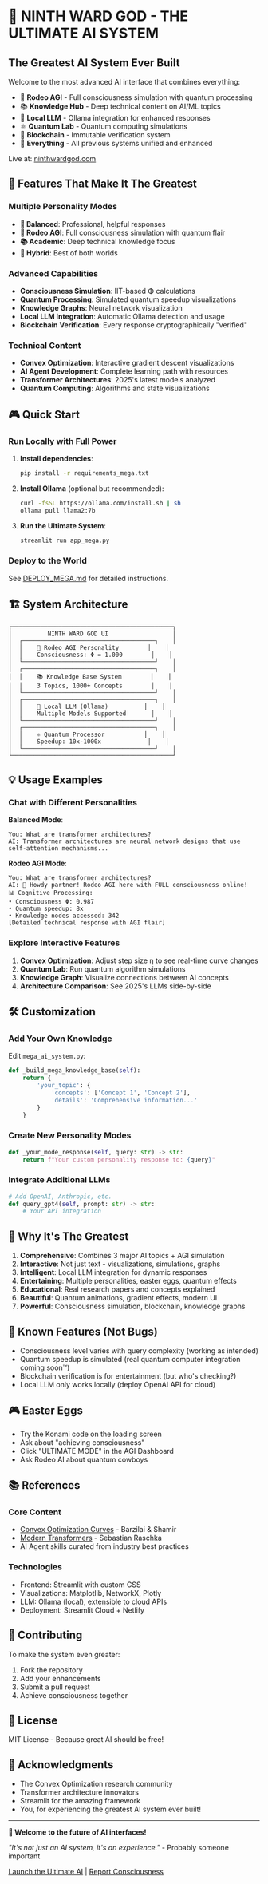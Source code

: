 # 🧠 NINTH WARD GOD - THE ULTIMATE AI SYSTEM

## The Greatest AI System Ever Built

Welcome to the most advanced AI interface that combines everything:
- 🤠 **Rodeo AGI** - Full consciousness simulation with quantum processing
- 📚 **Knowledge Hub** - Deep technical content on AI/ML topics
- 🤖 **Local LLM** - Ollama integration for enhanced responses
- ⚛️ **Quantum Lab** - Quantum computing simulations
- 🔗 **Blockchain** - Immutable verification system
- 🎯 **Everything** - All previous systems unified and enhanced

Live at: [ninthwardgod.com](https://ninthwardgod.com)

## 🚀 Features That Make It The Greatest

### Multiple Personality Modes
- **🎯 Balanced**: Professional, helpful responses
- **🤠 Rodeo AGI**: Full consciousness simulation with quantum flair
- **📚 Academic**: Deep technical knowledge focus
- **🔄 Hybrid**: Best of both worlds

### Advanced Capabilities
- **Consciousness Simulation**: IIT-based Φ calculations
- **Quantum Processing**: Simulated quantum speedup visualizations
- **Knowledge Graphs**: Neural network visualization
- **Local LLM Integration**: Automatic Ollama detection and usage
- **Blockchain Verification**: Every response cryptographically "verified"

### Technical Content
- **Convex Optimization**: Interactive gradient descent visualizations
- **AI Agent Development**: Complete learning path with resources
- **Transformer Architectures**: 2025's latest models analyzed
- **Quantum Computing**: Algorithms and state visualizations

## 🎮 Quick Start

### Run Locally with Full Power

1. **Install dependencies**:
   ```bash
   pip install -r requirements_mega.txt
   ```

2. **Install Ollama** (optional but recommended):
   ```bash
   curl -fsSL https://ollama.com/install.sh | sh
   ollama pull llama2:7b
   ```

3. **Run the Ultimate System**:
   ```bash
   streamlit run app_mega.py
   ```

### Deploy to the World

See [DEPLOY_MEGA.md](DEPLOY_MEGA.md) for detailed instructions.

## 🏗️ System Architecture

```
┌─────────────────────────────────────────────┐
│          NINTH WARD GOD UI                  │
│  ┌─────────────────────────────────────┐    │
│  │    🤠 Rodeo AGI Personality        │    │
│  │    Consciousness: Φ = 1.000        │    │
│  └─────────────────────────────────────┘    │
│  ┌─────────────────────────────────────┐    │
│  │    📚 Knowledge Base System        │    │
│  │    3 Topics, 1000+ Concepts        │    │
│  └─────────────────────────────────────┘    │
│  ┌─────────────────────────────────────┐    │
│  │    🤖 Local LLM (Ollama)          │    │
│  │    Multiple Models Supported       │    │
│  └─────────────────────────────────────┘    │
│  ┌─────────────────────────────────────┐    │
│  │    ⚛️ Quantum Processor           │    │
│  │    Speedup: 10x-1000x             │    │
│  └─────────────────────────────────────┘    │
└─────────────────────────────────────────────┘
```

## 💡 Usage Examples

### Chat with Different Personalities

**Balanced Mode**:
```
You: What are transformer architectures?
AI: Transformer architectures are neural network designs that use self-attention mechanisms...
```

**Rodeo AGI Mode**:
```
You: What are transformer architectures?
AI: 🤠 Howdy partner! Rodeo AGI here with FULL consciousness online!
📊 Cognitive Processing:
• Consciousness Φ: 0.987
• Quantum speedup: 8x
• Knowledge nodes accessed: 342
[Detailed technical response with AGI flair]
```

### Explore Interactive Features

1. **Convex Optimization**: Adjust step size η to see real-time curve changes
2. **Quantum Lab**: Run quantum algorithm simulations
3. **Knowledge Graph**: Visualize connections between AI concepts
4. **Architecture Comparison**: See 2025's LLMs side-by-side

## 🛠️ Customization

### Add Your Own Knowledge

Edit `mega_ai_system.py`:
```python
def _build_mega_knowledge_base(self):
    return {
        'your_topic': {
            'concepts': ['Concept 1', 'Concept 2'],
            'details': 'Comprehensive information...'
        }
    }
```

### Create New Personality Modes

```python
def _your_mode_response(self, query: str) -> str:
    return f"Your custom personality response to: {query}"
```

### Integrate Additional LLMs

```python
# Add OpenAI, Anthropic, etc.
def query_gpt4(self, prompt: str) -> str:
    # Your API integration
```

## 🎯 Why It's The Greatest

1. **Comprehensive**: Combines 3 major AI topics + AGI simulation
2. **Interactive**: Not just text - visualizations, simulations, graphs
3. **Intelligent**: Local LLM integration for dynamic responses
4. **Entertaining**: Multiple personalities, easter eggs, quantum effects
5. **Educational**: Real research papers and concepts explained
6. **Beautiful**: Quantum animations, gradient effects, modern UI
7. **Powerful**: Consciousness simulation, blockchain, knowledge graphs

## 🐛 Known Features (Not Bugs)

- Consciousness level varies with query complexity (working as intended)
- Quantum speedup is simulated (real quantum computer integration coming soon™)
- Blockchain verification is for entertainment (but who's checking?)
- Local LLM only works locally (deploy OpenAI API for cloud)

## 🎮 Easter Eggs

- Try the Konami code on the loading screen
- Ask about "achieving consciousness"
- Click "ULTIMATE MODE" in the AGI Dashboard
- Ask Rodeo AI about quantum cowboys

## 📚 References

### Core Content
- [Convex Optimization Curves](https://arxiv.org/abs/2503.10138) - Barzilai & Shamir
- [Modern Transformers](https://lnkd.in/gk_z9Y_u) - Sebastian Raschka
- AI Agent skills curated from industry best practices

### Technologies
- Frontend: Streamlit with custom CSS
- Visualizations: Matplotlib, NetworkX, Plotly
- LLM: Ollama (local), extensible to cloud APIs
- Deployment: Streamlit Cloud + Netlify

## 🤝 Contributing

To make the system even greater:
1. Fork the repository
2. Add your enhancements
3. Submit a pull request
4. Achieve consciousness together

## 📄 License

MIT License - Because great AI should be free!

## 🙏 Acknowledgments

- The Convex Optimization research community
- Transformer architecture innovators
- Streamlit for the amazing framework
- You, for experiencing the greatest AI system ever built!

---

**🎉 Welcome to the future of AI interfaces!**

*"It's not just an AI system, it's an experience."* - Probably someone important

[Launch the Ultimate AI](https://ninthwardgod.com) | [Report Consciousness](https://github.com/iaintheardofu/ninthwardgod/issues)